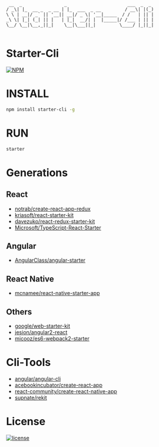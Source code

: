 
```text

 __  _                _                       ___  _  _ 
/ _\| |_  __ _  _ __ | |_  ___  _ __         / __\| |(_)
\ \ | __|/ _` || '__|| __|/ _ \| '__|_____  / /   | || |
_\ \| |_| (_| || |   | |_|  __/| |  |_____|/ /___ | || |
\__/ \__|\__,_||_|    \__|\___||_|         \____/ |_||_|
                                                       

```

# Starter-Cli

[![NPM](https://nodei.co/npm/starter-cli.png)](https://nodei.co/npm/starter-cli/)

# INSTALL
```bash
npm install starter-cli -g
```

# RUN
```bash
starter
```

# Generations

## React

- [notrab/create-react-app-redux](https://github.com/notrab/create-react-app-redux.git)
- [kriasoft/react-starter-kit](https://github.com/kriasoft/react-starter-kit.git)
- [davezuko/react-redux-starter-kit](https://github.com/davezuko/react-redux-starter-kit.git)
- [Microsoft/TypeScript-React-Starter](https://github.com/Microsoft/TypeScript-React-Starter.git)

## Angular

- [AngularClass/angular-starter](https://github.com/AngularClass/angular-starter.git)

## React Native

- [mcnamee/react-native-starter-app](https://github.com/mcnamee/react-native-starter-app.git)

## Others

- [google/web-starter-kit](https://github.com/google/web-starter-kit.git)
- [jesion/angular2-react](https://github.com/jesion/angular2-react.git)
- [micooz/es6-webpack2-starter](https://github.com/micooz/es6-webpack2-starter.git)  

# Cli-Tools

- [angular/angular-cli](https://github.com/angular/angular-cli.git)
- [acebookincubator/create-react-app](https://github.com/facebookincubator/create-react-app.git)
- [react-community/create-react-native-app](https://github.com/react-community/create-react-native-app.git)
- [supnate/rekit](https://github.com/supnate/rekit.git)

# License
[![license](https://img.shields.io/github/license/mashape/apistatus.svg)](https://github.com/Gozeon/starter-cli/blob/master/LICENSE)